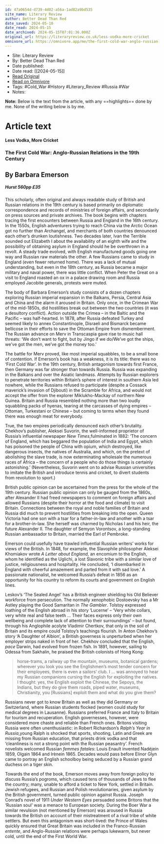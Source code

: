 ```yaml
---
id: 47a0654d-d739-4d02-a56a-1ad82a9bd535
site_name: Literary Review
author: Better Dead Than Red
date_saved: 2024-05-10
date_read: 2024-05-15
date_archived: 2024-05-15T07:01:36.000Z
original_url: https://literaryreview.co.uk/less-vodka-more-cricket
omnivore_url: https://omnivore.app/me/the-first-cold-war-anglo-russian-relations-in-the-19-th-century--18f6116b9be
---
```


 - Site: Literary Review
 - By: Better Dead Than Red
 - Date published: 
 - Date read: [[2024-05-15]]
 - [Read Original](https://literaryreview.co.uk/less-vodka-more-cricket)
 - [Read on Omnivore](https://omnivore.app/me/the-first-cold-war-anglo-russian-relations-in-the-19-th-century--18f6116b9be)
 - Tags:  #Cold_War  #History  #Literary_Review  #Russia  #War 
 - Notes: 

**Note:** Below is the text from the article, with any ==highlights== done by me. None of the writing below is by me.

# Article text
#### Less Vodka, More Cricket

### The First Cold War: Anglo-Russian Relations in the 19th Century

## By Barbara Emerson

#####  Hurst 560pp £35 

This scholarly, often original and always readable study of British and Russian relations in the 19th century is based primarily on diplomatic correspondence and records of ministries of foreign affairs, and secondarily on press sources and private archives. The book begins with chapters tracing the first encounters between Russia and England in the 16th century. In the 1550s, English adventurers trying to reach China via the Arctic Ocean got no further than Archangel, and merchants of both countries denounced each other’s drunken loutishness. Two decades later, Ivan the Terrible sounded out Elizabeth I about the availability of an eighth wife and the possibility of obtaining asylum in England should he be overthrown in a revolt. A steady trade evolved, with English manufactured goods going one way and Russian raw materials the other. A few Russians came to study in England (even fewer returned home). There was a lack of mutual understanding, but even in the 18th century, as Russia became a major military and naval power, there was little conflict. When Peter the Great on a visit to England roasted an ox in a palace drawing room and Russia employed Jacobite generals, protests were muted.

The body of Barbara Emerson’s study consists of a dozen chapters exploring Russian imperial expansion in the Balkans, Persia, Central Asia and China and the alarm it aroused in Britain. Only once, in the Crimean War of the mid-1850s, did hostilities break out between the two countries (it was a desultory conflict). Action outside the Crimea – in the Baltic and the Pacific – was half-hearted. In 1878, after Russia defeated Turkey and seemed likely to annex Constantinople, Disraeli and Bismarck became bellicose in their efforts to save the Ottoman Empire from dismemberment. The Russian advance on Merv in Transcaspia gave rise to music hall threats: ‘We don’t want to fight, but by Jingo if we do/We’ve got the ships, we’ve got the men, we’ve got the money too.’

The battle for Merv proved, like most imperial squabbles, to be a small bone of contention. If Emerson’s book has a weakness, it is its title: there was no ‘First Cold War’. In the 19th century, British antagonism towards first France, then Germany was far stronger than towards Russia. Russia was expanding in the Balkans and over the Asiatic landmass. Attempts by Russian explorers to penetrate territories within Britain’s sphere of interest in southern Asia led nowhere, while the Russians refused to participate (despite a Cossack maverick’s invasion of Djibouti) in the Scramble for Africa, and would not accept the offer from the explorer Miklukho-­Mackay of northern New Guinea. Britain and Russia resembled nothing more than two loudly squabbling packs of hyenas, tearing at the carcasses of dying empires – Ottoman, Turkestani or Chinese – but coming to terms when they found there was enough meat for everybody.

True, the two empires periodically denounced each other’s brutality. Chekhov’s publisher, Aleksei Suvorin, the well-­informed proprietor of Russia’s influential newspaper _New Times_,fulminated in 1882: ‘The concern of England, which has beggared the population of India and Egypt, which has poisoned the people of China with opium, which destroyed, like dangerous insects, the natives of Australia, and which, on the pretext of abolishing the slave trade, is now exterminating wholesale the numerous races of Africa – the concern of a people who do those things is certainly astonishing.’ (Nevertheless, Suvorin went on to advise Russian universities to imitate the British and introduce tennis and cricket, to divert students from revolution to sport.)

British public opinion can be ascertained from the press for the whole of the 19th century. Russian public opinion can only be gauged from the 1860s, after Alexander II had freed newspapers to comment on foreign affairs and allowed Russians (despite their horror at the food and climate) to visit Britain. Connections between the royal and noble families of Britain and Russia did much to prevent hostilities from breaking into the open. Queen Victoria had one son with a tsar for a father-in-law and another with a tsar for a brother-in-law. She herself was charmed by Nicholas I and his heir, the future Alexander II. The daughter of Semyon Vorontsov, a long-standing Russian ambassador to Britain, married the Earl of Pembroke.

Emerson could usefully have trawled influential Russian writers’ works for views of the British. In 1848, for example, the Slavophile philosopher Aleksei Khomiakov wrote _A Letter about England_, an encomium to the English, whom he identified as the Uglichi, a lost Slavonic tribe with a similar love of justice, religiousness and hospitality. He concluded, ‘I disembarked in England with cheerful amazement and parted from it with sad love.’ A passionate nationalist, he welcomed Russia’s defeat in 1856 as an opportunity for his country to reform its courts and government on English lines.

Leskov’s ‘The Sealed Angel’ has a British engineer shielding his Old Believer workforce from persecution. The normally xenophobic Dostoevsky has a Mr Astley playing the Good Samaritan in _The Gambler_. Tolstoy expressed loathing of the English abroad in his story ‘Lucerne’ – ‘Very white collars, very white real and false teeth … Their faces express only their own wellbeing and complete lack of attention to their surroundings’ – but found, through his Anglophile acolyte Vladimir Chertkov, that only in the soil of Britain and its empire could Tolstoy’s teachings flourish. In Anton Chekhov’s story ‘A Daughter of Albion’, a British governess is unperturbed when her employer strips naked in front of her. Chekhov concluded that the English, _pace_ Darwin, had evolved from frozen fish. In 1891, however, sailing to Odessa from Sakhalin, he praised the British colonists of Hong Kong: 

> horse-trams, a railway up the mountain, museums, botanical gardens; wherever you look you see the Englishmen’s most tender concern for their employees, there is even a sailors’ club. I … was annoyed to hear my Russian companions cursing the English for exploiting the natives. I thought: yes, the English exploit the Chinese, the Sepoys, the Indians, but they do give them roads, piped water, museums, Christianity, you \[Russians\] exploit them and what do you give them?

Russians never got to know Britain as well as they did Germany or Switzerland, where Russian students flocked (women could study for medical degrees in Lausanne). Russians preferred France and Italy to Britain for tourism and recuperation. English governesses, however, were considered more chaste and reliable than French ones. Britons visiting Russia were often unenthusiastic: in Robert Richardson’s _Ralph’s Year in Russia_,young Ralph is shocked that sports, shooting, Latin and Greek are missing from Russian education, that priests drink vodka and that ‘cleanliness is not a strong point with the Russian peasantry’. French novelists welcomed Russian _femmes fatales_: Louis Enault invented Nadéjein 1859, Olgain 1864 and Irènein 1865\. Decades would pass before Elinor Glyn came to portray an English schoolboy being seduced by a Russian grand duchess on a tiger skin.

Towards the end of the book, Emerson moves away from foreign policy to discuss Russia’s pogroms, which caused tens of thousands of Jews to flee the country; many, unable to afford a ticket to New York, settled in Britain. Jewish refugees, and Russian and Polish revolutionaries, given asylum by the British government, turned public opinion against Russia. Joseph Conrad’s novel of 1911 _Under Western Eyes_ persuaded some Britons that the ‘Russian soul’ was a menace to European society. During the Boer War a similar revulsion (not mentioned by Emerson) was aroused in Russia towards the British on account of their mistreatment of a rival tribe of white settlers. But even this antagonism was short-lived: the Prince of Wales quickly ensured that Great Britain was included in the Franco-Russian _entente_, and Anglo-Russian relations were perhaps lukewarm, but never cold, until the end of the First World War. 
